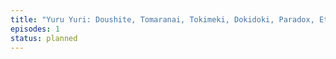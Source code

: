 ```yaml
---
title: "Yuru Yuri: Doushite, Tomaranai, Tokimeki, Dokidoki, Paradox, Eternal"
episodes: 1
status: planned
---
```

